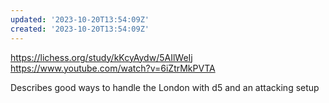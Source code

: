 ```yaml
---
updated: '2023-10-20T13:54:09Z'
created: '2023-10-20T13:54:09Z'
---
```

https://lichess.org/study/kKcyAydw/5AIlWeIj
https://www.youtube.com/watch?v=6iZtrMkPVTA

Describes good ways to handle the London with d5 and an attacking setup